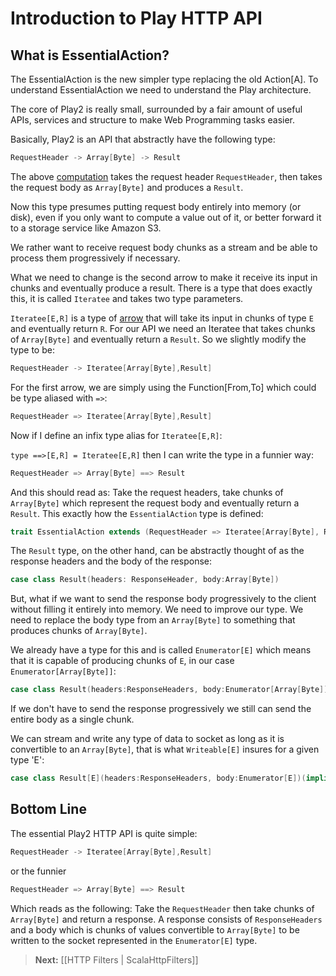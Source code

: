 <!--- Copyright (C) 2009-2013 Typesafe Inc. <http://www.typesafe.com> -->
# Introduction to Play HTTP API

## What is EssentialAction?

The EssentialAction is the new simpler type replacing the old Action[A]. To understand EssentialAction we need to understand the Play architecture.

The core of Play2 is really small, surrounded by a fair amount of useful APIs, services and structure to make Web Programming tasks easier.

Basically, Play2 is an API that abstractly have the following type:

```scala
RequestHeader -> Array[Byte] -> Result 
```

The above [computation](http://www.haskell.org/arrows/) takes the request header `RequestHeader`, then takes the request body as `Array[Byte]` and produces a `Result`.

Now this type presumes putting request body entirely into memory (or disk), even if you only want to compute a value out of it, or better forward it to a storage service like Amazon S3.

We rather want to receive request body chunks as a stream and be able to process them progressively if necessary.

What we need to change is the second arrow to make it receive its input in chunks and eventually produce a result. There is a type that does exactly this, it is called `Iteratee` and takes two type parameters.

`Iteratee[E,R]` is a type of [arrow](http://www.haskell.org/arrows/) that will take its input in chunks of type `E` and eventually return `R`. For our API we need an Iteratee that takes chunks of `Array[Byte]` and eventually return a `Result`. So we slightly modify the type to be:

```scala
RequestHeader -> Iteratee[Array[Byte],Result]
```

For the first arrow, we are simply using the Function[From,To] which could be type aliased with `=>`:

```scala
RequestHeader => Iteratee[Array[Byte],Result]
```

Now if I define an infix type alias for `Iteratee[E,R]`:

`type ==>[E,R] = Iteratee[E,R]` then I can write the type in a funnier way:

```scala
RequestHeader => Array[Byte] ==> Result
```

And this should read as: Take the request headers, take chunks of `Array[Byte]` which represent the request body and eventually return a `Result`. This exactly how the `EssentialAction` type is defined:

```scala
trait EssentialAction extends (RequestHeader => Iteratee[Array[Byte], Result])
```

The `Result` type, on the other hand, can be abstractly thought of as the response headers and the body of the response:

```scala
case class Result(headers: ResponseHeader, body:Array[Byte])
```

But, what if we want to send the response body progressively to the client without filling it entirely into memory. We need to improve our type. We need to replace the body type from an `Array[Byte]` to something that produces chunks of `Array[Byte]`. 

We already have a type for this and is called `Enumerator[E]` which means that it is capable of producing chunks of `E`, in our case `Enumerator[Array[Byte]]`: 

```scala
case class Result(headers:ResponseHeaders, body:Enumerator[Array[Byte]])
```

If we don't have to send the response progressively we still can send the entire body as a single chunk.

We can stream and write any type of data to socket as long as it is convertible to an `Array[Byte]`, that is what `Writeable[E]` insures for a given type 'E':

```scala
case class Result[E](headers:ResponseHeaders, body:Enumerator[E])(implicit writeable:Writeable[E])
```

## Bottom Line

The essential Play2 HTTP API is quite simple:

```scala
RequestHeader -> Iteratee[Array[Byte],Result]
```
or the funnier

```scala
RequestHeader => Array[Byte] ==> Result
```

Which reads as the following: Take the `RequestHeader` then take chunks of `Array[Byte]` and return a response. A response consists of `ResponseHeaders` and a body which is chunks of values convertible to `Array[Byte]` to be written to the socket represented in the `Enumerator[E]` type.

> **Next:** [[HTTP Filters | ScalaHttpFilters]]
